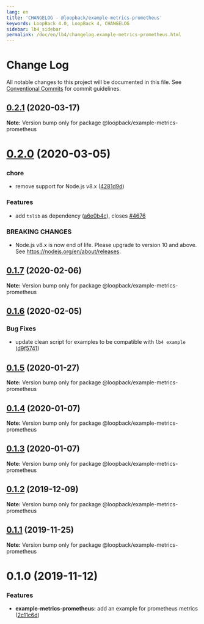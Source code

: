 ```yaml
---
lang: en
title: 'CHANGELOG - @loopback/example-metrics-prometheus'
keywords: LoopBack 4.0, LoopBack 4, CHANGELOG
sidebar: lb4_sidebar
permalink: /doc/en/lb4/changelog.example-metrics-prometheus.html
---
```


# Change Log

All notable changes to this project will be documented in this file.
See [Conventional Commits](https://conventionalcommits.org) for commit guidelines.

## [0.2.1](https://github.com/strongloop/loopback-next/compare/@loopback/example-metrics-prometheus@0.2.0...@loopback/example-metrics-prometheus@0.2.1) (2020-03-17)

**Note:** Version bump only for package @loopback/example-metrics-prometheus





# [0.2.0](https://github.com/strongloop/loopback-next/compare/@loopback/example-metrics-prometheus@0.1.7...@loopback/example-metrics-prometheus@0.2.0) (2020-03-05)


### chore

* remove support for Node.js v8.x ([4281d9d](https://github.com/strongloop/loopback-next/commit/4281d9df50f0715d32879e1442a90b643ec8f542))


### Features

* add `tslib` as dependency ([a6e0b4c](https://github.com/strongloop/loopback-next/commit/a6e0b4ce7b862764167cefedee14c1115b25e0a4)), closes [#4676](https://github.com/strongloop/loopback-next/issues/4676)


### BREAKING CHANGES

* Node.js v8.x is now end of life. Please upgrade to version
10 and above. See https://nodejs.org/en/about/releases.





## [0.1.7](https://github.com/strongloop/loopback-next/compare/@loopback/example-metrics-prometheus@0.1.6...@loopback/example-metrics-prometheus@0.1.7) (2020-02-06)

**Note:** Version bump only for package @loopback/example-metrics-prometheus





## [0.1.6](https://github.com/strongloop/loopback-next/compare/@loopback/example-metrics-prometheus@0.1.5...@loopback/example-metrics-prometheus@0.1.6) (2020-02-05)


### Bug Fixes

* update clean script for examples to be compatible with `lb4 example` ([d9f5741](https://github.com/strongloop/loopback-next/commit/d9f574160f6edbf73a8f728cd3695ca69297148a))





## [0.1.5](https://github.com/strongloop/loopback-next/compare/@loopback/example-metrics-prometheus@0.1.4...@loopback/example-metrics-prometheus@0.1.5) (2020-01-27)

**Note:** Version bump only for package @loopback/example-metrics-prometheus





## [0.1.4](https://github.com/strongloop/loopback-next/compare/@loopback/example-metrics-prometheus@0.1.3...@loopback/example-metrics-prometheus@0.1.4) (2020-01-07)

**Note:** Version bump only for package @loopback/example-metrics-prometheus





## [0.1.3](https://github.com/strongloop/loopback-next/compare/@loopback/example-metrics-prometheus@0.1.2...@loopback/example-metrics-prometheus@0.1.3) (2020-01-07)

**Note:** Version bump only for package @loopback/example-metrics-prometheus





## [0.1.2](https://github.com/strongloop/loopback-next/compare/@loopback/example-metrics-prometheus@0.1.1...@loopback/example-metrics-prometheus@0.1.2) (2019-12-09)

**Note:** Version bump only for package @loopback/example-metrics-prometheus





## [0.1.1](https://github.com/strongloop/loopback-next/compare/@loopback/example-metrics-prometheus@0.1.0...@loopback/example-metrics-prometheus@0.1.1) (2019-11-25)

**Note:** Version bump only for package @loopback/example-metrics-prometheus





# 0.1.0 (2019-11-12)


### Features

* **example-metrics-prometheus:** add an example for prometheus metrics ([2c11c6d](https://github.com/strongloop/loopback-next/commit/2c11c6da2d390335641d44244703e18f0c7599a3))

